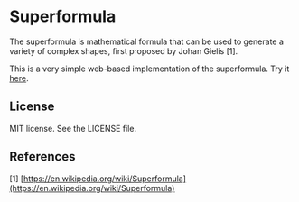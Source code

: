 # Superformula
The superformula is mathematical formula that can be used to generate a variety
of complex shapes, first proposed by Johan Gielis [1].

This is a very simple web-based implementation of the superformula. Try it
[here](https://adamheins.com/projects/superformula/superformula.html).

## License
MIT license. See the LICENSE file.

## References
[1] [https://en.wikipedia.org/wiki/Superformula](https://en.wikipedia.org/wiki/Superformula)
